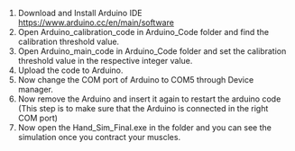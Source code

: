 1. Download and Install Arduino IDE https://www.arduino.cc/en/main/software
2. Open Arduino_calibration_code in Arduino_Code folder and find the calibration threshold value.
3. Open Arduino_main_code  in Arduino_Code folder and set the calibration threshold value in the respective integer value.
4. Upload the code to Arduino.
5. Now change the COM port of Arduino to COM5 through Device manager. 
6. Now remove the Arduino and insert it again to restart the arduino code (This step is to make sure that the Arduino is connected in the right COM port)
7. Now open the Hand_Sim_Final.exe in the folder and you can see the simulation once you contract your muscles.
